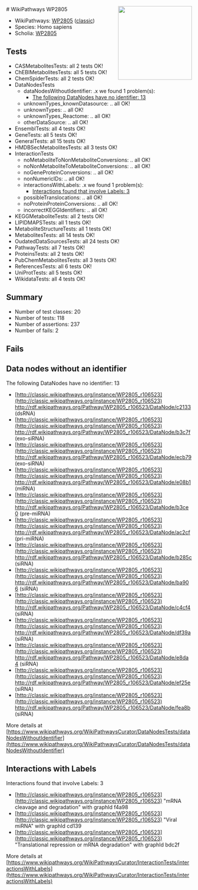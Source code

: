 <img style="float: right; width: 200px" src="https://upload.wikimedia.org/wikipedia/commons/thumb/8/83/Wplogo_with_text_500.png/640px-Wplogo_with_text_500.png" />
# WikiPathways WP2805

* WikiPathways: [WP2805](https://wikipathways.org/pathways/WP2805) ([classic](https://classic.wikipathways.org/instance/WP2805))
* Species: Homo sapiens
* Scholia: [WP2805](https://scholia.toolforge.org/wikipathways/WP2805)
## Tests
* CASMetabolitesTests: all 2 tests OK!
* ChEBIMetabolitesTests: all 5 tests OK!
* ChemSpiderTests: all 2 tests OK!
* DataNodesTests
    * dataNodesWithoutIdentifier: .x we found 1 problem(s):
        * [The following DataNodes have no identifier: 13](#8792c493)
    * unknownTypes_knownDatasource: .. all OK!
    * unknownTypes: .. all OK!
    * unknownTypes_Reactome: .. all OK!
    * otherDataSource: .. all OK!
* EnsemblTests: all 4 tests OK!
* GeneTests: all 5 tests OK!
* GeneralTests: all 15 tests OK!
* HMDBSecMetabolitesTests: all 3 tests OK!
* InteractionTests
    * noMetaboliteToNonMetaboliteConversions: .. all OK!
    * noNonMetaboliteToMetaboliteConversions: .. all OK!
    * noGeneProteinConversions: .. all OK!
    * nonNumericIDs: .. all OK!
    * interactionsWithLabels: .x we found 1 problem(s):
        * [Interactions found that involve Labels: 3](#630d267a)
    * possibleTranslocations: .. all OK!
    * noProteinProteinConversions: .. all OK!
    * incorrectKEGGIdentifiers: .. all OK!
* KEGGMetaboliteTests: all 2 tests OK!
* LIPIDMAPSTests: all 1 tests OK!
* MetaboliteStructureTests: all 1 tests OK!
* MetabolitesTests: all 14 tests OK!
* OudatedDataSourcesTests: all 24 tests OK!
* PathwayTests: all 7 tests OK!
* ProteinsTests: all 2 tests OK!
* PubChemMetabolitesTests: all 3 tests OK!
* ReferencesTests: all 6 tests OK!
* UniProtTests: all 5 tests OK!
* WikidataTests: all 4 tests OK!


## Summary

* Number of test classes: 20
* Number of tests: 118
* Number of assertions: 237
* Number of fails: 2

## Fails

<a name="8792c493" />

## Data nodes without an identifier

The following DataNodes have no identifier: 13

* [http://classic.wikipathways.org/instance/WP2805_r106523](http://classic.wikipathways.org/instance/WP2805_r106523) http://rdf.wikipathways.org/Pathway/WP2805_r106523/DataNode/c2133 (dsRNA)
* [http://classic.wikipathways.org/instance/WP2805_r106523](http://classic.wikipathways.org/instance/WP2805_r106523) http://rdf.wikipathways.org/Pathway/WP2805_r106523/DataNode/b3c7f (exo-siRNA)
* [http://classic.wikipathways.org/instance/WP2805_r106523](http://classic.wikipathways.org/instance/WP2805_r106523) http://rdf.wikipathways.org/Pathway/WP2805_r106523/DataNode/ecb79 (exo-siRNA)
* [http://classic.wikipathways.org/instance/WP2805_r106523](http://classic.wikipathways.org/instance/WP2805_r106523) http://rdf.wikipathways.org/Pathway/WP2805_r106523/DataNode/e08b1 (miRNA)
* [http://classic.wikipathways.org/instance/WP2805_r106523](http://classic.wikipathways.org/instance/WP2805_r106523) http://rdf.wikipathways.org/Pathway/WP2805_r106523/DataNode/b3ce0 (pre-miRNA)
* [http://classic.wikipathways.org/instance/WP2805_r106523](http://classic.wikipathways.org/instance/WP2805_r106523) http://rdf.wikipathways.org/Pathway/WP2805_r106523/DataNode/ac2cf (pri-miRNA)
* [http://classic.wikipathways.org/instance/WP2805_r106523](http://classic.wikipathways.org/instance/WP2805_r106523) http://rdf.wikipathways.org/Pathway/WP2805_r106523/DataNode/b285c (siRNA)
* [http://classic.wikipathways.org/instance/WP2805_r106523](http://classic.wikipathways.org/instance/WP2805_r106523) http://rdf.wikipathways.org/Pathway/WP2805_r106523/DataNode/ba906 (siRNA)
* [http://classic.wikipathways.org/instance/WP2805_r106523](http://classic.wikipathways.org/instance/WP2805_r106523) http://rdf.wikipathways.org/Pathway/WP2805_r106523/DataNode/c4cf4 (siRNA)
* [http://classic.wikipathways.org/instance/WP2805_r106523](http://classic.wikipathways.org/instance/WP2805_r106523) http://rdf.wikipathways.org/Pathway/WP2805_r106523/DataNode/df39a (siRNA)
* [http://classic.wikipathways.org/instance/WP2805_r106523](http://classic.wikipathways.org/instance/WP2805_r106523) http://rdf.wikipathways.org/Pathway/WP2805_r106523/DataNode/e8da4 (siRNA)
* [http://classic.wikipathways.org/instance/WP2805_r106523](http://classic.wikipathways.org/instance/WP2805_r106523) http://rdf.wikipathways.org/Pathway/WP2805_r106523/DataNode/ef25e (siRNA)
* [http://classic.wikipathways.org/instance/WP2805_r106523](http://classic.wikipathways.org/instance/WP2805_r106523) http://rdf.wikipathways.org/Pathway/WP2805_r106523/DataNode/fea8b (siRNA)


More details at [https://www.wikipathways.org/WikiPathwaysCurator/DataNodesTests/dataNodesWithoutIdentifier](https://www.wikipathways.org/WikiPathwaysCurator/DataNodesTests/dataNodesWithoutIdentifier)

<a name="630d267a" />

## Interactions with Labels

Interactions found that involve Labels: 3

* [http://classic.wikipathways.org/instance/WP2805_r106523](http://classic.wikipathways.org/instance/WP2805_r106523) "mRNA cleavage
and degradation" with graphId f4a98
* [http://classic.wikipathways.org/instance/WP2805_r106523](http://classic.wikipathways.org/instance/WP2805_r106523) "Viral miRNA" with graphId cd139
* [http://classic.wikipathways.org/instance/WP2805_r106523](http://classic.wikipathways.org/instance/WP2805_r106523) "Translational repression
or mRNA degradation" with graphId bdc2f


More details at [https://www.wikipathways.org/WikiPathwaysCurator/InteractionTests/interactionsWithLabels](https://www.wikipathways.org/WikiPathwaysCurator/InteractionTests/interactionsWithLabels)

